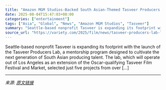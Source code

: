 ```yaml
---
title: "Amazon MGM Studios-Backed South Asian-Themed Tasveer Producers Lab Launches With First Cohort (EXCLUSIVE)"
date: 2025-08-04T15:47:03+08:00
categories: ["entertainment"]
tags: ["Asia", "Global", "News", "Amazon MGM Studios", "Tasveer"]
summary: "Seattle-based nonprofit Tasveer is expanding its footprint with the launch of the Tasveer Producers Lab, a mentorship program designed to cultivate the next generation of South Asian producing talent."
source_url: "https://variety.com/2025/film/news/tasveer-producers-lab-launch-first-cohort-1236477837/"
---
```


Seattle-based nonprofit Tasveer is expanding its footprint with the launch of the Tasveer Producers Lab, a mentorship program designed to cultivate the next generation of South Asian producing talent. The lab, which will operate out of Los Angeles as an extension of the Oscar-qualifying Tasveer Film Festival and Market, selected just five projects from over [&#8230;]

---

*来源: [原文链接](https://variety.com/2025/film/news/tasveer-producers-lab-launch-first-cohort-1236477837/)*

